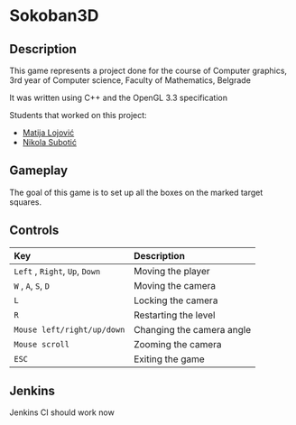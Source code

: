 # Sokoban3D

## Description
This game represents a project done for the course of Computer graphics, 3rd year of Computer science, Faculty of Mathematics, Belgrade

It was written using C++ and the OpenGL 3.3 specification

Students that worked on this project:
- [Matija Lojović](https://github.com/Lojovic)
- [Nikola Subotić](https://github.com/bob9952)

## Gameplay
The goal of this game is to set up all the boxes on the marked target squares.

## Controls
| Key | Description |
| :---  | :--- |
| ```Left``` , ```Right```, ```Up```, ```Down``` | Moving the player |
| ```W``` , ```A```, ```S```, ```D``` | Moving the camera |
| ```L``` | Locking the camera |
| ```R``` | Restarting the level |
| ```Mouse left/right/up/down``` | Changing the camera angle |
| ```Mouse scroll``` | Zooming the camera |
| ```ESC``` | Exiting the game |


## Jenkins
Jenkins CI should work now
